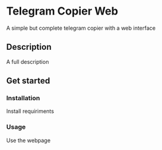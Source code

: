 # Telegram Copier Web

A simple but complete telegram copier with a web interface

## Description

A full description

## Get started

### Installation

Install requiriments

### Usage

Use the webpage
